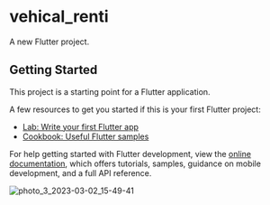 # vehical_renti

A new Flutter project.

## Getting Started

This project is a starting point for a Flutter application.

A few resources to get you started if this is your first Flutter project:

- [Lab: Write your first Flutter app](https://docs.flutter.dev/get-started/codelab)
- [Cookbook: Useful Flutter samples](https://docs.flutter.dev/cookbook)

For help getting started with Flutter development, view the
[online documentation](https://docs.flutter.dev/), which offers tutorials,
samples, guidance on mobile development, and a full API reference.


![photo_3_2023-03-02_15-49-41](https://user-images.githubusercontent.com/113025389/222400857-e18f581c-da58-4309-b62e-5cca5dc3bf79.jpg)
